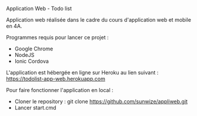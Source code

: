 Application Web - Todo list

Application web réalisée dans le cadre du cours d'application web et mobile en 4A.

Programmes requis pour lancer ce projet :
- Google Chrome
- NodeJS
- Ionic Cordova

L'application est hébergée en ligne sur Heroku au lien suivant : https://todolist-app-web.herokuapp.com

Pour faire fonctionner l'application en local :
- Cloner le repository : git clone https://github.com/sunwize/appliweb.git
- Lancer start.cmd
